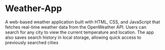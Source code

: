 # Weather-App
A web-based weather application built with HTML, CSS, and JavaScript that fetches real-time weather data from the OpenWeather API. Users can search for any city to view the current temperature and location. The app also saves search history in local storage, allowing quick access to previously searched cities

